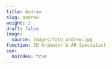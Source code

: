```yaml
---
title: Andrew
slug: andrew
weight: 2
draft: false
image:
  source: images/foto_andrew.jpg
function: 3D Animator & AR Specialist
seo:
  noindex: true
---
```

